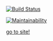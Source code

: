 [![Build Status](https://travis-ci.org/ArtemNehoda/project-lvl3-s366.svg?branch=master)](https://travis-ci.org/ArtemNehoda/project-lvl3-s366)

[![Maintainability](https://api.codeclimate.com/v1/badges/d477aa2acc6ccc756b6c/maintainability)](https://codeclimate.com/github/ArtemNehoda/project-lvl3-s366/maintainability)

[go to site!](https://neoartxrss.surge.sh)
